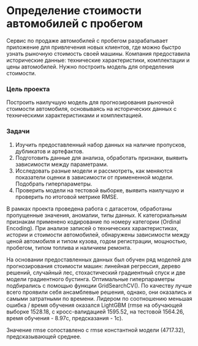 
# Определение стоимости автомобилей с пробегом

Сервис по продаже автомобилей с пробегом разрабатывает приложение для привлечения новых клиентов, где можно быстро узнать рыночную стоимость своей машины. Компания предоставила исторические данные: технические характеристики, комплектации и цены автомобилей. Нужно построить модель для определения стоимости. 

### Цель проекта
Построить наилучшую модель для прогнозирования рыночной стоимости автомобиля, основываясь на исторических данных с техническими характеристиками и комплектацией.

### Задачи

1.	Изучить предоставленный набор данных на наличие пропусков, дубликатов и артефактов.
2.	Подготовить данные для анализа, обработать признаки, выявить зависимости между параметрами.
3.	Исследовать разные модели и рассмотреть, как меняются показатели оценки в зависимости от примененной модели. Подобрать гиперпараметры.
4.	Проверить модели на тестовой выборке, выявить наилучшую и проверить по итоговой метрике RMSE.

В рамках проекта проведена работа с датасетом, обработаны пропущенные значения, аномалии, типы данных. К категориальным признакам применено кодирование по номеру категории (Ordinal Encoding). При анализе записей о технических характеристиках, истории и стоимости автомобилей, обнаружены зависимости между ценой автомобиля и типом кузова, годом регистрации, мощностью, пробегом, типом топлива и наличием ремонта.

На основании предоставленных данных был обучен ряд моделей для прогнозирования стоимости машин: линейная регрессия, дерево решений, случайный лес, стохастический градиентный спуск и две модели градиентного бустинга. Оптимальные гиперпараметры подбирались с помощью функции GridSearchCV(). 
По качеству лучше всего проявили себя ансамблевые решения, однако, они оказались и самыми затратными по времени. Лидером по соотношению меньшая ошибка / время обучения оказался LightGBM (rmse на обучающей выборке 1528.18, с кросс-валидацией 1595.52, на тестовой 1564.26, время обучения - 8.97c, предсказания - 1с).

Значение rmse сопоставлено с rmse константной модели (4717.32), предсказывающей среднее. 
